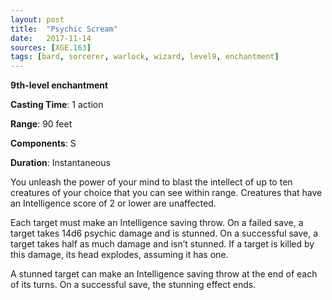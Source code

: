 ```yaml
---
layout: post
title:  "Psychic Scream"
date:   2017-11-14
sources: [XGE.163]
tags: [bard, sorcerer, warlock, wizard, level9, enchantment]
---
```


**9th-level enchantment**

**Casting Time**: 1 action

**Range**: 90 feet

**Components**: S

**Duration**: Instantaneous

You unleash the power of your mind to blast the intellect of up to ten creatures of your choice that you can see within range. Creatures that have an Intelligence score of 2 or lower are unaffected.

Each target must make an Intelligence saving throw. On a failed save, a target takes 14d6 psychic damage and is stunned. On a successful save, a target takes half as much damage and isn’t stunned. If a target is killed by this damage, its head explodes, assuming it has one.

A stunned target can make an Intelligence saving throw at the end of each of its turns. On a successful save, the stunning effect ends.
